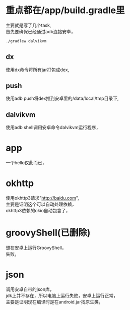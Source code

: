 # 重点都在/app/build.gradle里
主要就是写了几个task,  
首先要确保已经通过adb连接安卓，  
```sh
./gradlew dalvikvm
```

## dx
使用dx命令将所有jar打包成dex,  

## push
使用adb push将dex推到安卓里的/data/local/tmp目录下,  

## dalvikvm
使用adb shell调用安卓命令dalvikvm运行程序，  

# app
一个hello仅此而已，  

# okhttp
使用okhttp3请求"http://baidu.com",  
主要是证明这个可以自动处理依赖，  
okhttp3依赖的okio自动包含了，  

# groovyShell(已删除)
想在安卓上运行GroovyShell，  
失败，  

# json
调用安卓自带的json库，  
jdk上并不存在，所以电脑上运行失败，安卓上运行正常，  
主要是证明现在编译时是在android.jar找原生类，  
